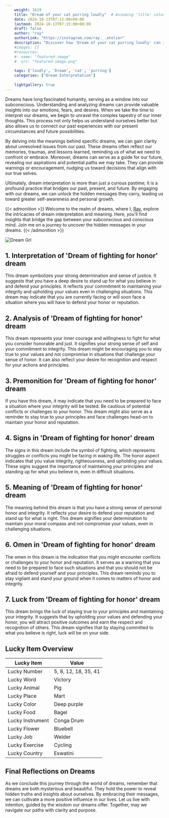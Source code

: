 ```yaml
---
    weight: 1619
    title: "Dream of your cat purring loudly"  # Assuming 'title' column exists
    date: 2024-10-13T07:15:00+08:00
    lastmod: 2024-10-13T07:15:00+08:00
    draft: false
    author: "ray"
    authorLink: "https://instagram.com/ray._.atelier"
    description: "Discover how 'Dream of your cat purring loudly' can interpret your future and uncover its significant meanings in your life."
    #images: []
    #resources:
    #- name: "featured-image"
    #  src: "featured-image.png"
    
    tags: ['loudly', 'Dream', 'cat', 'purring']
    categories: ["Dream Interpretation"]
    
    lightgallery: true
---
```

    
Dreams have long fascinated humanity, serving as a window into our subconscious. Understanding and analyzing dreams can provide valuable insights into our emotions, fears, and desires. When we take the time to interpret our dreams, we begin to unravel the complex tapestry of our inner thoughts. This process not only helps us understand ourselves better but also allows us to connect our past experiences with our present circumstances and future possibilities.

By delving into the meanings behind specific dreams, we can gain clarity about unresolved issues from our past. These dreams often reflect our memories, traumas, and lessons learned, reminding us of what we need to confront or embrace. Moreover, dreams can serve as a guide for our future, revealing our aspirations and potential paths we may take. They can provide warnings or encouragement, nudging us toward decisions that align with our true selves.

Ultimately, dream interpretation is more than just a curious pastime; it is a profound practice that bridges our past, present, and future. By engaging with our dreams, we can unlock the hidden messages they carry, leading us toward greater self-awareness and personal growth.

{{< admonition >}}
Welcome to the realm of dreams, where I, [Ray](https://instagram.com/ray._.atelier), explore the intricacies of dream interpretation and meaning. Here, you’ll find insights that bridge the gap between your subconscious and conscious mind. Join me on a journey to uncover the hidden messages in your dreams.
{{< /admonition >}}

![Dream Grl](https://cdn.pixabay.com/photo/2017/11/02/03/35/gothic-2910057_1280.jpg "Dream Grl")

## 1. Interpretation of 'Dream of fighting for honor' dream
 This dream symbolizes your strong determination and sense of justice. It suggests that you have a deep desire to stand up for what you believe in and defend your principles. It reflects your commitment to maintaining your integrity and upholding your values even in challenging situations. This dream may indicate that you are currently facing or will soon face a situation where you will have to defend your honor or reputation.

## 2. Analysis of 'Dream of fighting for honor' dream
 This dream represents your inner courage and willingness to fight for what you consider honorable and just. It signifies your strong sense of self and your commitment to integrity. This dream might be encouraging you to stay true to your values and not compromise in situations that challenge your sense of honor. It can also reflect your desire for recognition and respect for your actions and principles.

## 3. Premonition for 'Dream of fighting for honor' dream
 If you have this dream, it may indicate that you need to be prepared to face a situation where your integrity will be tested. Be cautious of potential conflicts or challenges to your honor. This dream might also serve as a reminder to stay true to your principles and face challenges head-on to maintain your honor and reputation.

## 4. Signs in 'Dream of fighting for honor' dream
 The signs in this dream include the symbol of fighting, which represents struggles or conflicts you might be facing in waking life. The honor aspect indicates that you value integrity, righteousness, and upholding your values. These signs suggest the importance of maintaining your principles and standing up for what you believe in, even in difficult situations.

## 5. Meaning of 'Dream of fighting for honor' dream
 The meaning behind this dream is that you have a strong sense of personal honor and integrity. It reflects your desire to defend your reputation and stand up for what is right. This dream signifies your determination to maintain your moral compass and not compromise your values, even in challenging situations.

## 6. Omen in 'Dream of fighting for honor' dream
 The omen in this dream is the indication that you might encounter conflicts or challenges to your honor and reputation. It serves as a warning that you need to be prepared to face such situations and that you should not be afraid to defend yourself and your principles. This dream reminds you to stay vigilant and stand your ground when it comes to matters of honor and integrity.

## 7. Luck from 'Dream of fighting for honor' dream
 This dream brings the luck of staying true to your principles and maintaining your integrity. It suggests that by upholding your values and defending your honor, you will attract positive outcomes and earn the respect and recognition of others. This dream signifies that by staying committed to what you believe is right, luck will be on your side.

## Lucky Item Overview
| Lucky Item          | Value              |
|---------------|--------------------|
| Lucky Number        | 5, 8, 12, 18, 35, 41  |
| Lucky Word          | Victory |
| Lucky Animal        | Pig |
| Lucky Place         | Mart     |
| Lucky Color         | Deep purple     |
| Lucky Food          | Bagel      |
| Lucky Instrument    | Conga Drum |
| Lucky Flower        | Bluebell    |
| Lucky Job           | Welder       |
| Lucky Exercise      | Cycling  |
| Lucky Country       | Eswatini    |


##  Final Reflections on Dreams

As we conclude this journey through the world of dreams, remember that dreams are both mysterious and beautiful. They hold the power to reveal hidden truths and insights about ourselves. By embracing their messages, we can cultivate a more positive influence in our lives. Let us live with intention, guided by the wisdom our dreams offer. Together, may we navigate our paths with clarity and purpose.
